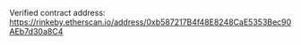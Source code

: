 Verified contract address: https://rinkeby.etherscan.io/address/0xb587217B4f48E8248CaE5353Bec90AEb7d30a8C4